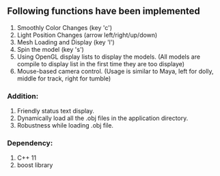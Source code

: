 ## Following functions have been implemented

1. Smoothly Color Changes (key 'c')
2. Light Position Changes (arrow left/right/up/down)
3. Mesh Loading and Display (key 'l')
4. Spin the model (key 's')
5. Using OpenGL display lists to display the models. (All models are compile to display list in the first time they are too displaye)
6. Mouse-based camera control. (Usage is similar to Maya, left for dolly, middle for track, right for tumble)

### Addition:
1. Friendly status text display.
2. Dynamically load all the .obj files in the application directory.
3. Robustness while loading .obj file.

### Dependency:
1. C++ 11
2. boost library